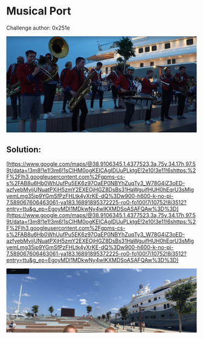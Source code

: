 # Musical Port 

Challenge author: 0x251e

![image](./assets/musical_port.jpeg)

## Solution:

[https://www.google.com/maps/@38.9106345,1.4377523,3a,75y,34.17h,97.59t/data=!3m8!1e1!3m6!1sCIHM0ogKEICAgIDUuPLktgE!2e10!3e11!6shttps:%2F%2Flh3.googleusercontent.com%2Fgpms-cs-s%2FAB8u6Hb0WhUufPu5EK6z97OaEP0NBYhZuqTy3_W78G4iZ3oED-azfyebMvijUNuatPXjH5zmY2EXEOjHGZ8DsBs31HaWgujfHUH0hEqrU3sMlgyemLmg35ip9YGmSfPzFHLtk4yXrKE-dQ%3Dw900-h600-k-no-pi-7.589067606463061-ya183.16891895372225-ro0-fo100!7i10752!8i3512?entry=ttu&g_ep=EgoyMDI1MDkwNy4wIKXMDSoASAFQAw%3D%3D](https://www.google.com/maps/@38.9106345,1.4377523,3a,75y,34.17h,97.59t/data=!3m8!1e1!3m6!1sCIHM0ogKEICAgIDUuPLktgE!2e10!3e11!6shttps:%2F%2Flh3.googleusercontent.com%2Fgpms-cs-s%2FAB8u6Hb0WhUufPu5EK6z97OaEP0NBYhZuqTy3_W78G4iZ3oED-azfyebMvijUNuatPXjH5zmY2EXEOjHGZ8DsBs31HaWgujfHUH0hEqrU3sMlgyemLmg35ip9YGmSfPzFHLtk4yXrKE-dQ%3Dw900-h600-k-no-pi-7.589067606463061-ya183.16891895372225-ro0-fo100!7i10752!8i3512?entry=ttu&g_ep=EgoyMDI1MDkwNy4wIKXMDSoASAFQAw%3D%3D)

![image](./assets/solution.png)
